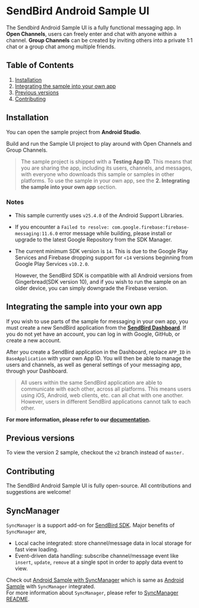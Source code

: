 SendBird Android Sample UI
===========
The Sendbird Android Sample UI is a fully functional messaging app. In **Open Channels**, users can freely enter and chat with anyone within a channel. **Group Channels** can be created by inviting others into a private 1:1 chat or a group chat among multiple friends.


## Table of Contents

  1. [Installation](#installation)
  1. [Integrating the sample into your own app](#integrating-the-sample-into-your-own-app)
  1. [Previous versions](#previous-versions)
  1. [Contributing](#contributing)
  
## Installation

You can open the sample project from **Android Studio**.

Build and run the Sample UI project to play around with Open Channels and Group Channels.

> The sample project is shipped with a **Testing App ID**. This means that you are sharing the app, including its users, channels, and messages, with everyone who downloads this sample or samples in other platforms. To use the sample in your own app, see the **2. Integrating the sample into your own app** section.

### Notes

* This sample currently uses `v25.4.0` of the Android Support Libraries.
* If you encounter a `Failed to resolve: com.google.firebase:firebase-messaging:11.6.0` error message while building, please install or upgrade to the latest Google Repository from the SDK Manager.
* The current minimum SDK version is `14`. This is due to the Google Play Services and Firebase dropping support for `<14` versions beginning from Google Play Services `v10.2.0`.

    However, the SendBird SDK is compatible with all Android versions from Gingerbread(SDK version 10), and if you wish to run the sample on an older device, you can simply downgrade the Firebase version.


## Integrating the sample into your own app

If you wish to use parts of the sample for messaging in your own app, you must create a new SendBird application from the **[SendBird Dashboard](https://dashboard.sendbird.com)**. If you do not yet have an account, you can log in with Google, GitHub, or create a new account.

After you create a SendBird application in the Dashboard, replace `APP_ID` in `BaseApplication` with your own App ID. You will then be able to manage the users and channels, as well as general settings of your messaging app, through your Dashboard.

> All users within the same SendBird application are able to communicate with each other, across all platforms. This means users using iOS, Android, web clients, etc. can all chat with one another. However, users in different SendBird applications cannot talk to each other.

**For more information, please refer to our [documentation](https://docs.sendbird.com/android).**


## Previous versions

To view the version 2 sample, checkout the `v2` branch instead of `master.`


## Contributing

The SendBird Android Sample UI is fully open-source. All contributions and suggestions are welcome!

## SyncManager
`SyncManager` is a support add-on for [SendBird SDK](https://github.com/smilefam/SendBird-SDK-Android). Major benefits of `SyncManager` are,  
  
 * Local cache integrated: store channel/message data in local storage for fast view loading.  
 * Event-driven data handling: subscribe channel/message event like `insert`, `update`, `remove` at a single spot in order to apply data event to view.  
  
Check out [Android Sample with SyncManager](https://github.com/smilefam/SendBird-Android/tree/master/syncmanager) which is same as [Android Sample](https://github.com/smilefam/SendBird-Android) with `SyncManager` integrated.    
For more information about `SyncManager`, please refer to [SyncManager README](https://github.com/smilefam/sendbird-syncmanager-android/blob/master/README.md). 